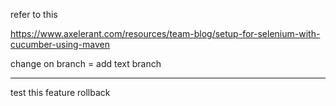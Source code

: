 refer to this

https://www.axelerant.com/resources/team-blog/setup-for-selenium-with-cucumber-using-maven

change on branch = add text branch

------------------
test this feature 
rollback
